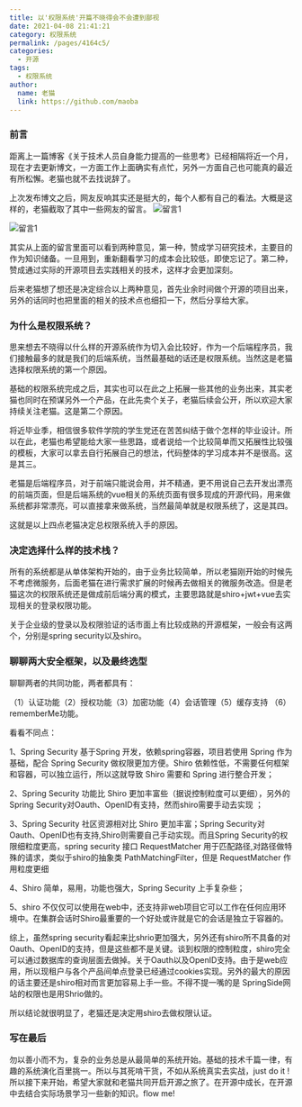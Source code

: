```yaml
---
title: 以'权限系统'开篇不晓得会不会遭到鄙视
date: 2021-04-08 21:41:21
category: 权限系统
permalink: /pages/4164c5/
categories: 
  - 开源
tags: 
  - 权限系统
author: 
  name: 老猫
  link: https://github.com/maoba
---
```


### 前言

距离上一篇博客《关于技术人员自身能力提高的一些思考》已经相隔将近一个月，现在才去更新博文，一方面工作上面确实有点忙，另外一方面自己也可能真的最近有所松懈。老猫也就不去找说辞了。
<!-- more -->
上次发布博文之后，网友反响其实还是挺大的，每个人都有自己的看法。大概是这样的，老猫截取了其中一些网友的留言。
![留言1](https://cdn.ktdaddy.com/ly_01.png?imageView2/0/q/75|imageslim)

![留言1](https://cdn.ktdaddy.com/ly_02.png?imageView2/0/q/75|imageslim)

其实从上面的留言里面可以看到两种意见，第一种，赞成学习研究技术，主要目的作为知识储备。一旦用到，重新翻看学习的成本会比较低，即使忘记了。第二种，赞成通过实际的开源项目去实践相关的技术，这样才会更加深刻。

后来老猫想了想还是决定综合以上两种意见，首先业余时间做个开源的项目出来，另外的话同时也把里面的相关的技术点也细扣一下，然后分享给大家。

### 为什么是权限系统？

思来想去不晓得以什么样的开源系统作为切入会比较好，作为一个后端程序员，我们接触最多的就是我们的后端系统，当然最基础的话还是权限系统。当然这是老猫选择权限系统的第一个原因。

基础的权限系统完成之后，其实也可以在此之上拓展一些其他的业务出来，其实老猫也同时在预谋另外一个产品，在此先卖个关子，老猫后续会公开，所以欢迎大家持续关注老猫。这是第二个原因。

将近毕业季，相信很多软件学院的学生党还在苦苦纠结于做个怎样的毕业设计。所以在此，老猫也希望能给大家一些思路，或者说给一个比较简单而又拓展性比较强的模板，大家可以拿去自行拓展自己的想法，代码整体的学习成本并不是很高。这是其三。

老猫是后端程序员，对于前端只能说会用，并不精通，更不用说自己去开发出漂亮的前端页面，但是后端系统的vue相关的系统页面有很多现成的开源代码，用来做系统都非常漂亮，可以直接拿来做系统，当然最简单就是权限系统了，这是其四。

这就是以上四点老猫决定总权限系统入手的原因。

### 决定选择什么样的技术栈？

所有的系统都是从单体架构开始的，由于业务比较简单，所以老猫刚开始的时候先不考虑微服务，后面老猫在进行需求扩展的时候再去做相关的微服务改造。但是老猫这次的权限系统还是做成前后端分离的模式，主要思路就是shiro+jwt+vue去实现相关的登录权限功能。

关于企业级的登录以及权限验证的话市面上有比较成熟的开源框架，一般会有这两个，分别是spring security以及shiro。

### 聊聊两大安全框架，以及最终选型

聊聊两者的共同功能，两者都具有：

（1）认证功能（2）授权功能（3）加密功能（4）会话管理（5）缓存支持 （6）rememberMe功能。

看看不同点：

1、Spring Security 基于Spring 开发，依赖spring容器，项目若使用 Spring 作为基础，配合 Spring Security 做权限更加方便。Shiro 依赖性低，不需要任何框架和容器，可以独立运行，所以这就导致 Shiro 需要和 Spring 进行整合开发；

2、Spring Security 功能比 Shiro 更加丰富些（据说控制粒度可以更细），另外的Spring Security对Oauth、OpenID有支持，然而shiro需要手动去实现 ；

3、Spring Security 社区资源相对比 Shiro 更加丰富；Spring Security对Oauth、OpenID也有支持,Shiro则需要自己手动实现。而且Spring Security的权限细粒度更高，spring security 接口 RequestMatcher 用于匹配路径,对路径做特殊的请求，类似于shiro的抽象类 PathMatchingFilter，但是 RequestMatcher 作用粒度更细

4、Shiro 简单，易用，功能也强大，Spring Security 上手复杂些；

5、shiro 不仅仅可以使用在web中，还支持非web项目它可以工作在任何应用环境中。在集群会话时Shiro最重要的一个好处或许就是它的会话是独立于容器的。

综上，虽然spring security看起来比shrio更加强大，另外还有shiro所不具备的对Oauth、OpenID的支持，但是这些都不是关键。谈到权限的控制粒度，shiro完全可以通过数据库的查询层面去做掉。关于Oauth以及OpenID支持。由于是web应用，所以现租户与各个产品间单点登录已经通过cookies实现。另外的最大的原因的话主要还是shiro相对而言更加容易上手一些。不得不提一嘴的是 SpringSide网站的权限也是用Shrio做的。

所以结论就很明显了，老猫还是决定用shiro去做权限认证。

### 写在最后

勿以善小而不为，复杂的业务总是从最简单的系统开始。基础的技术千篇一律，有趣的系统演化百里挑一。所以与其死啃干货，不如从系统真实去实战，just do it ! 所以接下来开始，希望大家就和老猫共同开启开源之旅了。在开源中成长，在开源中去结合实际场景学习一些新的知识。flow me!
